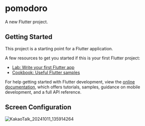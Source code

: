 # pomodoro

A new Flutter project.

## Getting Started

This project is a starting point for a Flutter application.

A few resources to get you started if this is your first Flutter project:

- [Lab: Write your first Flutter app](https://docs.flutter.dev/get-started/codelab)
- [Cookbook: Useful Flutter samples](https://docs.flutter.dev/cookbook)

For help getting started with Flutter development, view the
[online documentation](https://docs.flutter.dev/), which offers tutorials,
samples, guidance on mobile development, and a full API reference.

## Screen Configuration

![KakaoTalk_20241011_135914264](https://github.com/user-attachments/assets/723007ca-a70c-4938-927c-ed0832ebc0ad)
